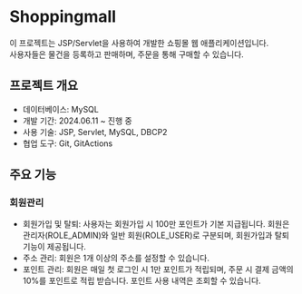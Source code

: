 # Shoppingmall

이 프로젝트는 JSP/Servlet을 사용하여 개발한 쇼핑몰 웹 애플리케이션입니다.<br/>
사용자들은 물건을 등록하고 판매하며, 주문을 통해 구매할 수 있습니다.

## 프로젝트 개요
- 데이터베이스: MySQL
- 개발 기간: 2024.06.11 ~ 진행 중
- 사용 기술: JSP, Servlet, MySQL, DBCP2
- 협업 도구: Git, GitActions

## 주요 기능
### 회원관리
- 회원가입 및 탈퇴: 사용자는 회원가입 시 100만 포인트가 기본 지급됩니다. 회원은 관리자(ROLE_ADMIN)와 일반 회원(ROLE_USER)로 구분되며, 회원가입과 탈퇴 기능이 제공됩니다.
- 주소 관리: 회원은 1개 이상의 주소를 설정할 수 있습니다.
- 포인트 관리: 회원은 매일 첫 로그인 시 1만 포인트가 적립되며, 주문 시 결제 금액의 10%를 포인트로 적립 받습니다. 포인트 사용 내역은 조회할 수 있습니다.
